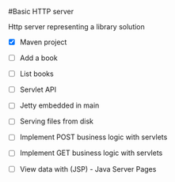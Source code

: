 #Basic HTTP server 

Http server representing a library solution

* [X] Maven project
* [ ] Add a book
* [ ] List books
* [ ] Servlet API
* [ ] Jetty embedded in main
* [ ] Serving files from disk
* [ ] Implement POST business logic with servlets
* [ ] Implement GET business logic with servlets
* [ ] View data with (JSP) - Java Server Pages

